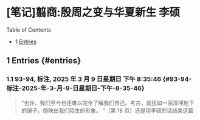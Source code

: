 # [笔记]翦商:殷周之变与华夏新生 李硕


<div class="ox-hugo-toc toc has-section-numbers">

<div class="heading">Table of Contents</div>

- <span class="section-num">1</span> [Entries](#entries)

</div>
<!--endtoc-->



## <span class="section-num">1</span> Entries {#entries}


### <span class="section-num">1.1</span> 93-94, 标注, 2025 年 3 月 9 日星期日 下午 8:35:46 {#93-94-标注-2025-年-3-月-9-日星期日-下午-8-35-46}

> “也许，我们至今也还难以完全了解我们自己。考古，就犹如一面深埋地下的镜子，倒映出我们陌生的形象。 ”（第 18 页）还是用李硕的话结束这篇

